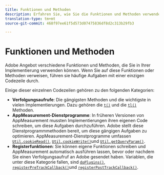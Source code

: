 ```yaml
---
title: Funktionen und Methoden
description: Erfahren Sie, wie Sie die Funktionen und Methoden verwenden können, die Adobe in Ihrer Implementierung anbietet.
translation-type: tm+mt
source-git-commit: 468f97ee61f5d573d07475836df8d2c313b29fb3

---
```



# Funktionen und Methoden

Adobe Angebot verschiedene Funktionen und Methoden, die Sie in Ihrer Implementierung verwenden können. Wenn Sie auf diese Funktionen oder Methoden verweisen, führen sie häufige Aufgaben mit einer einzigen Codezeile durch.

Einige dieser einzelnen Codezeilen gehören zu den folgenden Kategorien:

* **Verfolgungsaufrufe**: Die gängigsten Methoden und die wichtigste in vielen Implementierungen. Dazu gehören die [`t()`](t-method.md) und die [`tl()`](tl-method.md) Methoden.
* **AppMeasurement-Dienstprogramme**: In früheren Versionen von AppMeasurement mussten Implementierungen ihren eigenen Code schreiben, um diese Aufgaben durchzuführen. Adobe stellt diese Dienstprogrammmethoden bereit, um diese gängigen Aufgaben zu optimieren. AppMeasurement-Dienstprogramme umfassen [`Util.cookieRead()`](util-cookieread.md), [`Util.cookieWrite()`](util-cookiewrite.md)und [`Util.getQueryParam()`](util-getqueryparam.md).
* **Registerfunktionen**: Sie können eigene Funktionen schreiben und AppMeasurement automatisch ausführen lassen, bevor oder nachdem Sie einen Verfolgungsaufruf an Adobe gesendet haben. Variablen, die unter diese Kategorie fallen, sind [`doPlugins()`](doplugins.md), [`registerPreTrackCallback()`](registerpretrackcallback.md)und [`registerPostTrackCallback()`](registerposttrackcallback.md).
